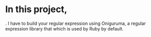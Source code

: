 # In this project,
.  I have to build your regular expression using Oniguruma, a regular expression library that which is used by Ruby by default.
